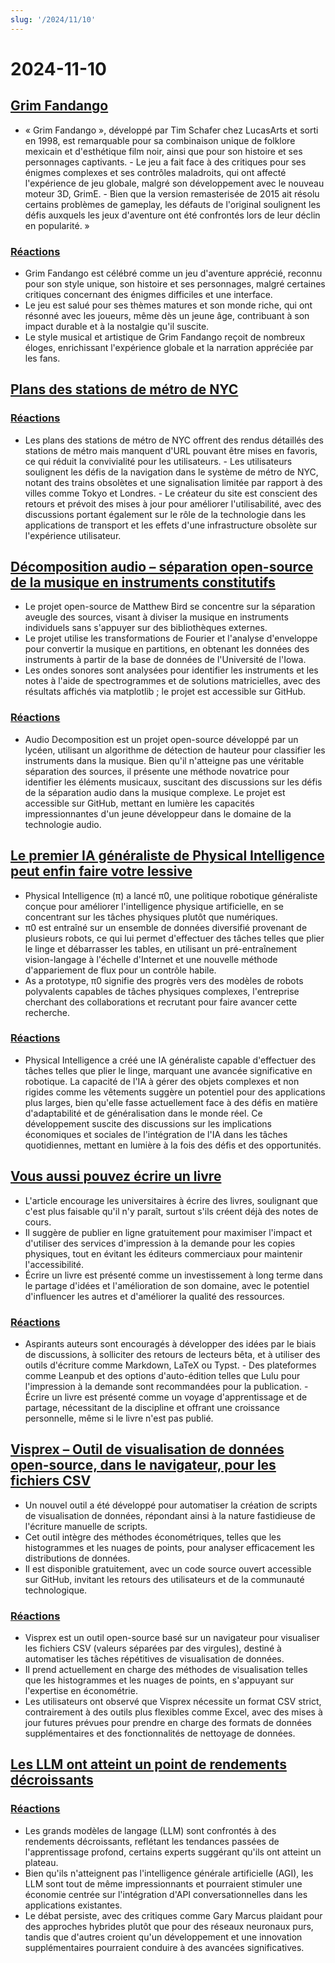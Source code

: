 ```yaml
---
slug: '/2024/11/10'
---
```


# 2024-11-10

## [Grim Fandango](https://www.filfre.net/2024/11/grim-fandango/)

- « Grim Fandango », développé par Tim Schafer chez LucasArts et sorti en 1998, est remarquable pour sa combinaison unique de folklore mexicain et d'esthétique film noir, ainsi que pour son histoire et ses personnages captivants. - Le jeu a fait face à des critiques pour ses énigmes complexes et ses contrôles maladroits, qui ont affecté l'expérience de jeu globale, malgré son développement avec le nouveau moteur 3D, GrimE. - Bien que la version remasterisée de 2015 ait résolu certains problèmes de gameplay, les défauts de l'original soulignent les défis auxquels les jeux d'aventure ont été confrontés lors de leur déclin en popularité. »

### [Réactions](https://news.ycombinator.com/item?id=42097261)

- Grim Fandango est célébré comme un jeu d'aventure apprécié, reconnu pour son style unique, son histoire et ses personnages, malgré certaines critiques concernant des énigmes difficiles et une interface.
- Le jeu est salué pour ses thèmes matures et son monde riche, qui ont résonné avec les joueurs, même dès un jeune âge, contribuant à son impact durable et à la nostalgie qu'il suscite.
- Le style musical et artistique de Grim Fandango reçoit de nombreux éloges, enrichissant l'expérience globale et la narration appréciée par les fans.

## [Plans des stations de métro de NYC](http://www.projectsubwaynyc.com/gallery)

### [Réactions](https://news.ycombinator.com/item?id=42096717)

- Les plans des stations de métro de NYC offrent des rendus détaillés des stations de métro mais manquent d'URL pouvant être mises en favoris, ce qui réduit la convivialité pour les utilisateurs. - Les utilisateurs soulignent les défis de la navigation dans le système de métro de NYC, notant des trains obsolètes et une signalisation limitée par rapport à des villes comme Tokyo et Londres. - Le créateur du site est conscient des retours et prévoit des mises à jour pour améliorer l'utilisabilité, avec des discussions portant également sur le rôle de la technologie dans les applications de transport et les effets d'une infrastructure obsolète sur l'expérience utilisateur.

## [Décomposition audio – séparation open-source de la musique en instruments constitutifs](https://matthew-bird.com/blogs/Audio-Decomposition.html)

- Le projet open-source de Matthew Bird se concentre sur la séparation aveugle des sources, visant à diviser la musique en instruments individuels sans s'appuyer sur des bibliothèques externes.
- Le projet utilise les transformations de Fourier et l'analyse d'enveloppe pour convertir la musique en partitions, en obtenant les données des instruments à partir de la base de données de l'Université de l'Iowa.
- Les ondes sonores sont analysées pour identifier les instruments et les notes à l'aide de spectrogrammes et de solutions matricielles, avec des résultats affichés via matplotlib ; le projet est accessible sur GitHub.

### [Réactions](https://news.ycombinator.com/item?id=42098491)

- Audio Decomposition est un projet open-source développé par un lycéen, utilisant un algorithme de détection de hauteur pour classifier les instruments dans la musique. Bien qu'il n'atteigne pas une véritable séparation des sources, il présente une méthode novatrice pour identifier les éléments musicaux, suscitant des discussions sur les défis de la séparation audio dans la musique complexe. Le projet est accessible sur GitHub, mettant en lumière les capacités impressionnantes d'un jeune développeur dans le domaine de la technologie audio.

## [Le premier IA généraliste de Physical Intelligence peut enfin faire votre lessive](https://www.physicalintelligence.company/blog/pi0)

- Physical Intelligence (π) a lancé π0, une politique robotique généraliste conçue pour améliorer l'intelligence physique artificielle, en se concentrant sur les tâches physiques plutôt que numériques.
- π0 est entraîné sur un ensemble de données diversifié provenant de plusieurs robots, ce qui lui permet d'effectuer des tâches telles que plier le linge et débarrasser les tables, en utilisant un pré-entraînement vision-langage à l'échelle d'Internet et une nouvelle méthode d'appariement de flux pour un contrôle habile.
- As a prototype, π0 signifie des progrès vers des modèles de robots polyvalents capables de tâches physiques complexes, l'entreprise cherchant des collaborations et recrutant pour faire avancer cette recherche.

### [Réactions](https://news.ycombinator.com/item?id=42098236)

- Physical Intelligence a créé une IA généraliste capable d'effectuer des tâches telles que plier le linge, marquant une avancée significative en robotique. La capacité de l'IA à gérer des objets complexes et non rigides comme les vêtements suggère un potentiel pour des applications plus larges, bien qu'elle fasse actuellement face à des défis en matière d'adaptabilité et de généralisation dans le monde réel. Ce développement suscite des discussions sur les implications économiques et sociales de l'intégration de l'IA dans les tâches quotidiennes, mettant en lumière à la fois des défis et des opportunités.

## [Vous aussi pouvez écrire un livre](https://parentheticallyspeaking.org/articles/write-a-book/)

- L'article encourage les universitaires à écrire des livres, soulignant que c'est plus faisable qu'il n'y paraît, surtout s'ils créent déjà des notes de cours.
- Il suggère de publier en ligne gratuitement pour maximiser l'impact et d'utiliser des services d'impression à la demande pour les copies physiques, tout en évitant les éditeurs commerciaux pour maintenir l'accessibilité.
- Écrire un livre est présenté comme un investissement à long terme dans le partage d'idées et l'amélioration de son domaine, avec le potentiel d'influencer les autres et d'améliorer la qualité des ressources.

### [Réactions](https://news.ycombinator.com/item?id=42096915)

- Aspirants auteurs sont encouragés à développer des idées par le biais de discussions, à solliciter des retours de lecteurs bêta, et à utiliser des outils d'écriture comme Markdown, LaTeX ou Typst. - Des plateformes comme Leanpub et des options d'auto-édition telles que Lulu pour l'impression à la demande sont recommandées pour la publication. - Écrire un livre est présenté comme un voyage d'apprentissage et de partage, nécessitant de la discipline et offrant une croissance personnelle, même si le livre n'est pas publié.

## [Visprex – Outil de visualisation de données open-source, dans le navigateur, pour les fichiers CSV](https://docs.visprex.com/)

- Un nouvel outil a été développé pour automatiser la création de scripts de visualisation de données, répondant ainsi à la nature fastidieuse de l'écriture manuelle de scripts.
- Cet outil intègre des méthodes économétriques, telles que les histogrammes et les nuages de points, pour analyser efficacement les distributions de données.
- Il est disponible gratuitement, avec un code source ouvert accessible sur GitHub, invitant les retours des utilisateurs et de la communauté technologique.

### [Réactions](https://news.ycombinator.com/item?id=42096837)

- Visprex est un outil open-source basé sur un navigateur pour visualiser les fichiers CSV (valeurs séparées par des virgules), destiné à automatiser les tâches répétitives de visualisation de données.
- Il prend actuellement en charge des méthodes de visualisation telles que les histogrammes et les nuages de points, en s'appuyant sur l'expertise en économétrie.
- Les utilisateurs ont observé que Visprex nécessite un format CSV strict, contrairement à des outils plus flexibles comme Excel, avec des mises à jour futures prévues pour prendre en charge des formats de données supplémentaires et des fonctionnalités de nettoyage de données.

## [Les LLM ont atteint un point de rendements décroissants](https://garymarcus.substack.com/p/confirmed-llms-have-indeed-reached)

### [Réactions](https://news.ycombinator.com/item?id=42097774)

- Les grands modèles de langage (LLM) sont confrontés à des rendements décroissants, reflétant les tendances passées de l'apprentissage profond, certains experts suggérant qu'ils ont atteint un plateau.
- Bien qu'ils n'atteignent pas l'intelligence générale artificielle (AGI), les LLM sont tout de même impressionnants et pourraient stimuler une économie centrée sur l'intégration d'API conversationnelles dans les applications existantes.
- Le débat persiste, avec des critiques comme Gary Marcus plaidant pour des approches hybrides plutôt que pour des réseaux neuronaux purs, tandis que d'autres croient qu'un développement et une innovation supplémentaires pourraient conduire à des avancées significatives.

<head>
  <meta property="og:title" content="Grim Fandango" />
  <meta property="og:type" content="website" />
  <meta property="og:image" content="https://og.cho.sh/api/og/?title=Grim%20Fandango&subheading=dimanche%2010%20novembre%202024%3A%20R%C3%A9sum%C3%A9%20de%20Hacker%20News" />
</head>
